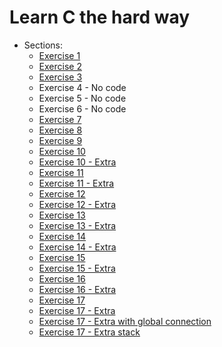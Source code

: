 # Learn C the hard way

- Sections:
  - [Exercise 1](ex1.c)
  - [Exercise 2](ex2.1.mak)
  - [Exercise 3](ex3.c)
  - Exercise 4 - No code
  - Exercise 5 - No code
  - Exercise 6 - No code
  - [Exercise 7](ex7.c)
  - [Exercise 8](ex8.c)
  - [Exercise 9](ex9.c)
  - [Exercise 10](ex10.c)
  - [Exercise 10 - Extra](ex10_extra.c)
  - [Exercise 11](ex11.c)
  - [Exercise 11 - Extra](ex11_extra.c)
  - [Exercise 12](ex12.c)
  - [Exercise 12 - Extra](ex12_extra.c)
  - [Exercise 13](ex13.c)
  - [Exercise 13 - Extra](ex13_extra.c)
  - [Exercise 14](ex14.c)
  - [Exercise 14 - Extra](ex14_extra.c)
  - [Exercise 15](ex15.c)
  - [Exercise 15 - Extra](ex15_extra.c)
  - [Exercise 16](ex16.c)
  - [Exercise 16 - Extra](ex16_extra.c)
  - [Exercise 17](ex17.c)
  - [Exercise 17 - Extra](ex17_extra.c)
  - [Exercise 17 - Extra with global connection](ex17_extra_with_global_conn.c)
  - [Exercise 17 - Extra stack](ex17_extra_stack.c)
